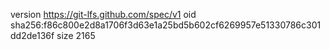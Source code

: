 version https://git-lfs.github.com/spec/v1
oid sha256:f86c800e2d8a1706f3d63e1a25bd5b602cf6269957e51330786c301dd2de136f
size 2165
